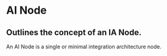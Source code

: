 # AI Node
## Outlines the concept of an IA Node. 
An AI Node is a single or minimal integration architecture node.
